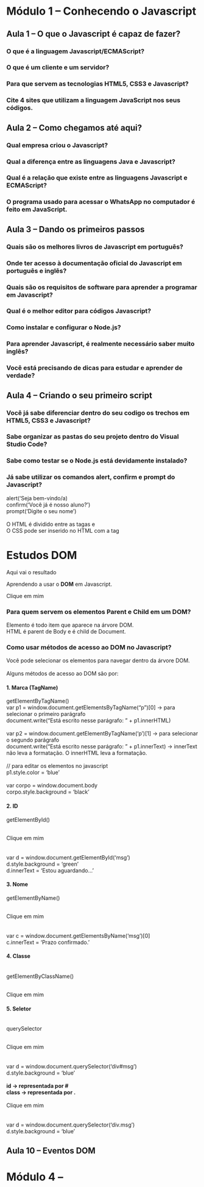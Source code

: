 # Módulo 1 – Conhecendo o Javascript

## Aula 1 – O que o Javascript é capaz de fazer?

### O que é a linguagem Javascript/ECMAScript?
### O que é um cliente e um servidor?
### Para que servem as tecnologias HTML5, CSS3 e Javascript?
### Cite 4 sites que utilizam a linguagem JavaScript nos seus códigos.


## Aula 2 – Como chegamos até aqui?

### Qual empresa criou o Javascript?
### Qual a diferença entre as linguagens Java e Javascript?
### Qual é a relação que existe entre as linguagens Javascript e ECMAScript?
### O programa usado para acessar o WhatsApp no computador é feito em JavaScript.


## Aula 3 – Dando os primeiros passos

### Quais são os melhores livros de Javascript em português?
### Onde ter acesso à documentação oficial do Javascript em português e inglês?
### Quais são os requisitos de software para aprender a programar em Javascript?
### Qual é o melhor editor para códigos Javascript?
### Como instalar e configurar o Node.js?
### Para aprender Javascript, é realmente necessário saber muito inglês?
### Você está precisando de dicas para estudar e aprender de verdade?


## Aula 4 – Criando o seu primeiro script

### Você já sabe diferenciar dentro do seu codigo os trechos em HTML5, CSS3 e Javascript?
### Sabe organizar as pastas do seu projeto dentro do Visual Studio Code?
### Sabe como testar se o Node.js está devidamente instalado?

### Já sabe utilizar os comandos alert, confirm e prompt do Javascript?

alert(‘Seja bem-vindo/a)
<br>confirm(‘Você já é nosso aluno?’)
<br>prompt(‘Digite o seu nome’)
<br>
<br>O HTML é dividido entre as tagas <head> e <body>
<br>O CSS pode ser inserido no HTML com a tag <style>
<br>O JavaScript pode ser inserido no HTML com a tag <script>

# Módulo 2 – Comandos Básicos do Javascript

## Aula 5 – Variáveis e Tipos Primitivos

### Como criar comentários?

//            → uma única linha de código
<br>/*    
<br>*/    → mais de uma linha de código

### O que são variáveis?

A memória do computador tem espaços delimitados para receber valores (assim como vagas no estacionamento).

### Como declarar variáveis no Javascript?

A vaga a1 = carro1
<br>(leia: a vaga a1 recebe o carro1)
<br>a1 = carro2
<br>(o carro1 saiu e entrou o carro2)
<br>a1 = null
<br>(a vaga está nula)
<br>
<br>var n1 = 5      → int: número inteiro
<br>var n2 = 8.5    → float: número real
<br>var n3 = 15     → int: número inteiro
<br>
<br>var s1 = “São Paulo”
<br>var s2 = ‘Lumpa’
<br>var s3 = `Janeiro`

### Regras para nomear as variáveis

<ul>
  <li>Podem começar com letra, $ ou _</li>
  <li>Não podem começar com números</li>
  <li>É possível usar letras ou números</li>
  <li>É possível usar acentos e símbolos</li>
  <li>Não podem conter espaços</li>
  <li>Não podem ser palavras reservadas</li>
</ul>

### Para entrar no Node, você vai precisar entrar no VS Code e digitar “crtl + shift + `” 

<ul>
  <li>digitar: node</li>
  <li>para limpar tela: ctrl + l</li>
  <li>para sair: .exit</li>
</ul>

### Quais são os tipos primitivos do Javascript?

#### Os tipos primordiais:

<ul>
  <li>Number:   5     18    -12    3.14</li>
  <li>String: “Google”    ‘Javascript’    `Maria`    ‘12553-120’</li>
  <li>Boolean: true     false</li>
</ul>
  
#### Outros tipos:

<ul> 
  <li>Tipos internos de Number:</li>
      <ul> 
        <li>Infinity</li>
        <li>NaN (not a number)</li>
      </ul>
  <li>Null</li>
  <li>Undefined</li>
  <li>Tipo interno de Object</li>
      <ul> 
        <li>Array</li>
      </ul>
  <li>Function</li>
</ul>
 
### Como conferir qual o tipo da variável que foi declarada?

typeof  → saber qual é o tipo da variavel
<br>Colocar no terminal (Node): 
<br>var num = 200
<br>typeof num

### Consegue entender o que significa colocar um valor null dentro de uma variável em Javascript?

Null é representa um valor nulo ou vazio, e aponta para um objeto inexistente.

  
## Aula 6 – Tratamento de dados

### Como guardar o resultado de um prompt dentro de uma variável?

var nome = prompt(‘Qual é o seu nome’)

### Concatenação: para juntar a string com a variável
alert(‘É um prazer te conhecer, ‘ + nome)  

### Como somar variáveis?
var num1 = prompt(‘Digite um número: ‘)
<br>var num2 = prompt(‘Digite outro número: ‘)
<br>var sum = num1 + num2
<br>alert(‘A soma dos valores é “ + sum)

### Como manipular dados e fazer a conversão?

O sinal de + serve tanto para somar quanto para concatenar:
- soma: number + number
- concatenar: string + string

O prompt retorna, por padrão, uma string. Então é preciso converter as variáveis num1 e num2 para number.

### Como converter String para Número em JavaScript?

Para converter string → número:
- Number.parseInt(n): converte para número inteiro
- Number.parseFloat(n): converte para número real

Na versão atualizada do Javascript, ele faz a conversão de forma automática: Number(n)

### Como converter Número para String em JavaScript?

Para converter número → string:
- String(n)
- n.toString()


var s = ‘JavaScript’
- ‘Eu estou aprendendo s’              // não faz interpolação
- ‘Eu estou aprendendo ‘ + s           // usa concatenação
- `Eu estou aprendendo ${s}`           // usa template string

### Interpolação (Template string)
- Nova forma de criar strings e tornar o seu código um pouco mais legível
- `O aluno ${nome} com ${idade} tirou a nota ${nota} ` 

### Formatando strings:

var s = ‘Javascript’
- s.lenght              → quantos caracteres a string tem
- s.toUpperCase()       → tudo para maiúsculas
- s.toLowerCase()       → tudo para minúsculas

### Consegue formatar um número para que ele se pareça com um valor monetário?

Exemplo:
<body>
  <script>
	var nome = prompt("Qual é o seu nome?")

//o prompt recebe o valor em string, entao voce precisa converter a string para numero real (float)
	
	var saldo = Number.parseFloat(prompt("Quanto quer depositar?"))
  		document.write(`Olá, ${nome}! <br> Seu nome tem ${nome.length} letras.<br>`)
  		document.write(`Seu nome em maiúsculas é ${nome.toUpperCase()}.<br>`)
  
  //transformar para Reais
	
	saldoFixado = saldo.toLocaleString("pt-BR", {style: "currency", currency: "BRL"})

  	
	document.write(`Depósito realizado. <br> Agora seu saldo é de ${saldoFixado}.`)
  
//coloca duas casas decimais e troca o ponto pela vírgula para ficar em reais
//saldoFixado = saldo.toFixed(2).replace(".", ",")

  </script>
</body>

## Aula 7 – Operadores (parte 1)
	
Quais são os operadores do Javascript?

### Aritméticos
3 + 2 → 5
<br>3 - 2→ 5
<br>3 * 2→ 6
<br>3 / 2→ 1.5
<br>3 % 2→ 1
<br>3 ** 2→ 9

### Atribuição
var a = 5 + 3    →8
<br>var b = a % 5  → 3 
<br>var c = 5 * c ** 2 → 45
<br>var d = 10 – a / 2  → 6
<br>var e = 6 * 2 / d → 2
<br>var f = b % e + 4 / e → 3

#### Auto-atribuições

var n = 3 → n = 3

<br>n = n + 3 → n = 7
<br>n = n – 5 → n = 2

#### Simplificando as operações

n = n + 3 → n+= 3
<br>n = n – 5 → n -= 5 

### Qual a ordem de precedência dos operadores em JavaScript?

Parêntesis, potência, multiplicação, divisão, resto, adição, subtração.
<br>5 + 3 / 2 → 5 + (3 / 2) → 6.5

### Como usar os operadores de incremento (pré-incremento e pós-incremento) no JavaScript?

#### Pré-incremento
var x = 5
<br>x = x + 1 → x++ → 6
<br>x = x – 1 →  x--  → 5

#### Pós-incremento
var x = 4
<br>x = x + 1 → ++x → 5
<br>x = x – 1 →  --x  → 4

## Aula 8 – Operadores (parte 2)
	
### Relacionais
>   → maior
<br><    → menor
<br>>=  → maior ou igual
<br><=  → menor ou igual
<br>==  → igual
<br>!=   → diferente

#### Exemplos:
preço >= 200.50
<br>idade < 18
<br>curso == ‘Javascript’
<br>n1 != n2

#### Identidade:
5 == 5    → true
<br>5 == ‘5’  → true (é igual? O valor é igual.)
<br>5 === ‘5’  → falso (é idêntico? O valor e tipo não são iguais.)
<br>5 === ‘5’  → true (é idêntico? O valor e tipo são iguais.)

### Lógicos

#### !  → negação

! true →false
<br>! false → true

#### &&  → conjunção (E)

true && true → true
<br>true && false → false
<br>false && true → false
<br>false && false → false
<br>
<br>A condição só me satisfaz se as duas forem verdadeiras.

#### ||  → disjunção (OU)

true && true → true
<br>true && false → true
<br>false && true → true
<br>false && false → false
<br>
<br>A condição me satisfaz se pelo menos um for verdadeiro.

##### Exemplo 1:
var a = 5
<br>var b = 8
<br>
<br>a > b && b % 2 == 0 
<br>false  &&  true → false
<br>
<br>a < b || b / 2 == 2 
<br>true  ||  false → true

#### Exemplo 2:
idade >= 15 && idade <= 17
<br>estado == ‘RJ’ || estado == ‘SP’
<br>salario > 2500 && sexo != ‘masculino’

### Ordem de precedência das operações
Primeiro ele faz os operadores aritméticos, depois relacionais e depois lógicos.
<br>Primeiro ele faz o NÃO, depois o E, depois o OU. 
<br>
<br>Aritméticos > Relacionais > Lógicos (Não > E > OU)

### Ternário
?
<br>:
<br>
<br>teste ? true : false
<br>media >= 7 ? ‘Aprovado’ : ‘Reprovado’

#### Exemplo 1:
var media = 9
<br>
<br>media >= 7 ? ‘Aprovado’ : ‘Reprovado’      
<br>→ ‘Aprovado’
<br>
<br>media -= 3     
<br>media >= 7 ? ‘Aprovado’ : ‘Reprovado’      
<br>→ ‘Reprovado’

#### Exemplo 2:

var x = 8
<br>
<br>var res = x % 2 == 0 ? 5 : 9
<br>
<br>como (x % 2 == 0) é true 
<br>→ 5

#### Exemplo 3:

var idade = 19
<br>var entradaBar = idade >= 18 ? ‘Pode entrar.’ : ‘Não pode entrar.’
<br>entradaBar
<br>→ ‘Pode entrar.’
<br>
<br>idade -= 5
<br>var entradaBar = idade >= 18 ? ‘Pode entrar.’ : ‘Não pode entrar.’
<br>entradaBar
<br>→ ‘Não pode entrar.’
  
# Módulo 3 – Entendendo o DOM

## Aula 9 – Introdução ao DOM
	
### O que significa a sigla DOM? 
Document Object Model

### Para que serve o Document Object Model?
- Modelo de objetos para documentos. 
- Conjunto de objetos dentro do navegador que vai dar acesso aos componentes internos do website.
- Não funciona no Node.js, está presente no Javascript dentro do navegador.

### Como criar uma árvore DOM para o seu site?
A raiz dentro do navegador se chama window.
<br>
<br>Alguns objetos do window:
- locations → qual é a localizacao do site (ex: url, pagina anterior, pagina atual)
- document → documento atual
	<ul>
        <li>HTML (é parent de head e body)</li>
		<ul>
            <li>head (é child do HTML)</li>
			<ul>
                <li>meta</li>
                <li>title</li>
			</ul>
            <li>body (é child do HTML)</li>
            <li>h1</li>
            <li>p</li>
            <li>p</li>
			<ul>
                <li>strong</li>
			</ul>
            <li>div</li>
		</ul>
	</ul>
- history → guarda de onde você veio e pra onde você vai, facilitando a navegação no site

### Como usar o Javascript para manipular o DOM?

<head>
	<meta charset="UTF-8">
	<meta http-equiv="X-UA-Compatible" content="IE=edge">
	<meta name="viewport" content="width=device-width, initial-scale=1.0">
	<title>Document</title>
	<style>
	body {
	background: rgb(40, 17, 75);
	color: white;
	font: normal 18pt Arial;
	}
	</style>
</head>
<body>
	<h1>Estudos DOM</h1>
	<p>Aqui vai o resultado</p>
	<p>Aprendendo a usar o <strong>DOM</strong> em Javascript.</p>
	<div>Clique em mim</div>
	<script>
	window.document.write(‘Olá mundo’)
	</script>
</body>

### Para quem servem os elementos Parent e Child em um DOM?

Elemento é todo item que aparece na árvore DOM.
<br>HTML é parent de Body e é child de Document.

### Como usar métodos de acesso ao DOM no Javascript?

Você pode selecionar os elementos para navegar dentro da árvore DOM.
<br>
<br>Alguns métodos de acesso ao DOM são por:

#### 1. Marca (TagName)
getElementByTagName()
<br>var p1 = window.document.getElementsByTagName(“p”)[0] → para selecionar o primeiro parágrafo
<br>document.write(“Está escrito nesse parágrafo: ” + p1.innerHTML)
<br>
<br>var p2 = window.document.getElementByTagName(‘p’)[1] → para selecionar o segundo parágrafo
<br>document.write(“Está escrito nesse parágrafo: ” + p1.innerText) → innerText não leva a formatação. O innerHTML leva a formatação.
<br>
<br>// para editar os elementos no javascript
<br>p1.style.color = ‘blue’
<br>
<br>var corpo = window.document.body
<br>corpo.style.background = ‘black’

#### 2. ID
getElementById()
<br>
<br><div id=’msg’>Clique em mim</div>
<br>
<br>var d = window.document.getElementById(‘msg’)
<br>d.style.background = ‘green’
<br>d.innerText = ‘Estou aguardando...’

#### 3. Nome
getElementByName()
<br>
<br><div name=’msg’>Clique em mim</div>
<br>
<br>var c = window.document.getElementsByName(‘msg’)[0]
<br>c.innerText = ‘Prazo confirmado.’

#### 4. Classe
<br>getElementByClassName()
<br>
<br><div class=’msg’>Clique em mim</div>

#### 5. Seletor
<br>querySelector
<br>
<br><div id=’msg’>Clique em mim</div>
<br>
<br>var d = window.document.querySelector(‘div#msg’)
<br>d.style.background = ‘blue’
<br>
<br><strong>id → representada por #</strong>
<br><strong>class → representada por .</strong>
<br>
<br><div class=’msg’>Clique em mim</div>
<br>
<br>var d = window.document.querySelector(‘div.msg’)
<br>d.style.background = ‘blue’
	
## Aula 10 – Eventos DOM
  

	
# Módulo 4 – 
  
